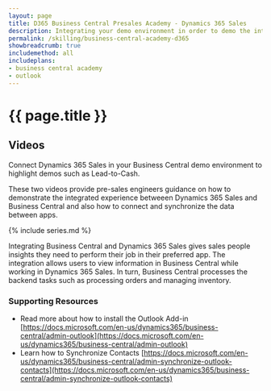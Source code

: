 ```yaml
---
layout: page
title: D365 Business Central Presales Academy - Dynamics 365 Sales
description: Integrating your demo environment in order to demo the integrated experience between Dynamics 365 Sales and Business Central. 
permalink: /skilling/business-central-academy-d365
showbreadcrumb: true
includemethod: all
includeplans:
- business central academy
- outlook
---
```


# {{ page.title }}

## Videos

Connect Dynamics 365 Sales in your Business Central demo environment to highlight demos such as Lead-to-Cash.

These two videos provide pre-sales engineers guidance on how to demonstrate the integrated experience betweeen Dynamics 365 Sales and Business Central and also how to connect and synchronize the data between apps.

{% include series.md %}

Integrating Business Central and Dynamics 365 Sales gives sales people insights they need to perform their job in their preferred app. The integration allows users to view information in Business Central while working in Dynamics 365 Sales. In turn, Business Central processes the backend tasks such as processing orders and managing inventory. 

### Supporting Resources

* Read more about how to install the Outlook Add-in [https://docs.microsoft.com/en-us/dynamics365/business-central/admin-outlook](https://docs.microsoft.com/en-us/dynamics365/business-central/admin-outlook)
* Learn how to Synchronize Contacts [https://docs.microsoft.com/en-us/dynamics365/business-central/admin-synchronize-outlook-contacts](https://docs.microsoft.com/en-us/dynamics365/business-central/admin-synchronize-outlook-contacts)
